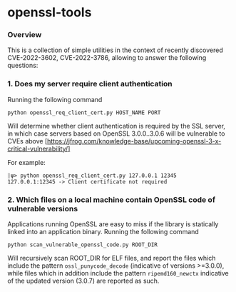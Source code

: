 # openssl-tools

### Overview
This is a collection of simple utilities in the context of recently discovered CVE-2022-3602, CVE-2022-3786, allowing to answer the following questions:

### 1. Does my server require client authentication

Running the following command
```
python openssl_req_client_cert.py HOST_NAME PORT
```
Will determine whether client authentication is required by the SSL server, in which case servers based on OpenSSL 3.0.0..3.0.6 will be vulnerable to CVEs above [https://jfrog.com/knowledge-base/upcoming-openssl-3-x-critical-vulnerability/]

For example:
```
|ψ> python openssl_req_client_cert.py 127.0.0.1 12345
127.0.0.1:12345 -> Client certificate not required
```

### 2. Which files on a local machine contain OpenSSL code of vulnerable versions

Applications running OpenSSL are easy to miss if the library is statically linked into an application binary. 
Running the following command
```
python scan_vulnerable_openssl_code.py ROOT_DIR
```
Will recursively scan ROOT_DIR for ELF files, and report the files which include the pattern `ossl_punycode_decode` (indicative of versions >=3.0.0), while files which in addition include the pattern `ripemd160_newctx` indicative of the updated version (3.0.7) are reported as such.

